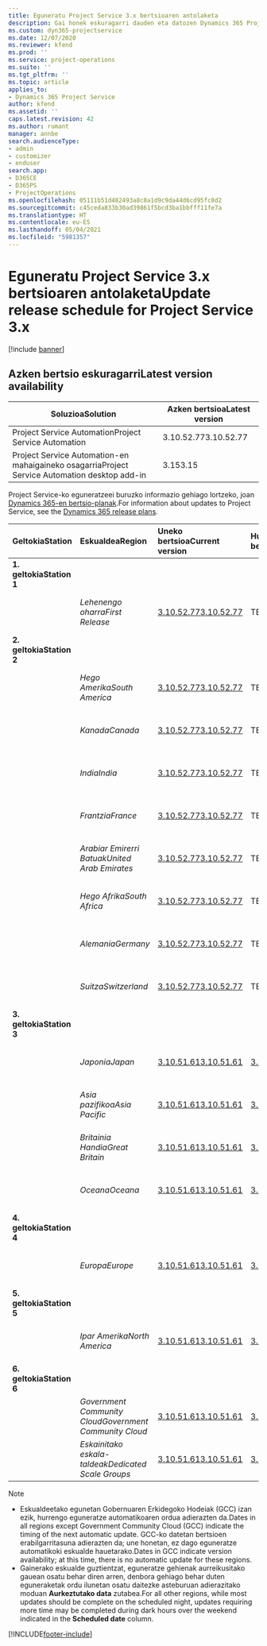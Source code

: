 ```yaml
---
title: Eguneratu Project Service 3.x bertsioaren antolaketa
description: Gai honek eskuragarri dauden eta datozen Dynamics 365 Project Service Automation-en bertsioei buruzko informazioa eskaintzen du.
ms.custom: dyn365-projectservice
ms.date: 12/07/2020
ms.reviewer: kfend
ms.prod: ''
ms.service: project-operations
ms.suite: ''
ms.tgt_pltfrm: ''
ms.topic: article
applies_to:
- Dynamics 365 Project Service
author: kfend
ms.assetid: ''
caps.latest.revision: 42
ms.author: rumant
manager: annbe
search.audienceType:
- admin
- customizer
- enduser
search.app:
- D365CE
- D365PS
- ProjectOperations
ms.openlocfilehash: 05111b51d482493a8c8a1d9c9da44d6cd95fc8d2
ms.sourcegitcommit: c45ceda833b30ad39861f5bcd3ba1bbfff11fe7a
ms.translationtype: HT
ms.contentlocale: eu-ES
ms.lasthandoff: 05/04/2021
ms.locfileid: "5981357"
---
```

# <a name="update-release-schedule-for-project-service-3x"></a><span data-ttu-id="2be50-103">Eguneratu Project Service 3.x bertsioaren antolaketa</span><span class="sxs-lookup"><span data-stu-id="2be50-103">Update release schedule for Project Service 3.x</span></span>

[!include [banner](../includes/psa-now-project-operations.md)]

## <a name="latest-version-availability"></a><span data-ttu-id="2be50-104">Azken bertsio eskuragarri</span><span class="sxs-lookup"><span data-stu-id="2be50-104">Latest version availability</span></span>

| <span data-ttu-id="2be50-105">Soluzioa</span><span class="sxs-lookup"><span data-stu-id="2be50-105">Solution</span></span>  | <span data-ttu-id="2be50-106">Azken bertsioa</span><span class="sxs-lookup"><span data-stu-id="2be50-106">Latest version</span></span> |
|-------|----|
| <span data-ttu-id="2be50-107">Project Service Automation</span><span class="sxs-lookup"><span data-stu-id="2be50-107">Project Service Automation</span></span>    | <span data-ttu-id="2be50-108">3.10.52.77</span><span class="sxs-lookup"><span data-stu-id="2be50-108">3.10.52.77</span></span> |
| <span data-ttu-id="2be50-109">Project Service Automation-en mahaigaineko osagarria</span><span class="sxs-lookup"><span data-stu-id="2be50-109">Project Service Automation desktop add-in</span></span>                | <span data-ttu-id="2be50-110">3.15</span><span class="sxs-lookup"><span data-stu-id="2be50-110">3.15</span></span>          |

<span data-ttu-id="2be50-111">Project Service-ko eguneratzeei buruzko informazio gehiago lortzeko, joan [Dynamics 365-en bertsio-planak](/dynamics365/release-plans/).</span><span class="sxs-lookup"><span data-stu-id="2be50-111">For information about updates to Project Service, see the [Dynamics 365 release plans](/dynamics365/release-plans/).</span></span> 

| <span data-ttu-id="2be50-112">Geltokia</span><span class="sxs-lookup"><span data-stu-id="2be50-112">Station</span></span>  | <span data-ttu-id="2be50-113">Eskualdea</span><span class="sxs-lookup"><span data-stu-id="2be50-113">Region</span></span> | <span data-ttu-id="2be50-114">Uneko bertsioa</span><span class="sxs-lookup"><span data-stu-id="2be50-114">Current version</span></span> | <span data-ttu-id="2be50-115">Hurrengo bertsioa</span><span class="sxs-lookup"><span data-stu-id="2be50-115">Next version</span></span> |  <span data-ttu-id="2be50-116">Antolatutako data</span><span class="sxs-lookup"><span data-stu-id="2be50-116">Scheduled date</span></span>
| :---   | :---   | :---   | :---   |:---   |         
|<span data-ttu-id="2be50-117"><strong>1. geltokia</strong></span><span class="sxs-lookup"><span data-stu-id="2be50-117"><strong>Station 1</strong></span></span> | |  |  | |
| | <span data-ttu-id="2be50-118"><i>Lehenengo oharra</i></span><span class="sxs-lookup"><span data-stu-id="2be50-118"><i>First Release</i></span></span> | [<span data-ttu-id="2be50-119">3.10.52.77</span><span class="sxs-lookup"><span data-stu-id="2be50-119">3.10.52.77</span></span>](whats-new-ur-31.md) | <span data-ttu-id="2be50-120">TBD</span><span class="sxs-lookup"><span data-stu-id="2be50-120">TBD</span></span> | <span data-ttu-id="2be50-121">2021eko maiatzaren 28an</span><span class="sxs-lookup"><span data-stu-id="2be50-121">May 28, 2021</span></span>
|<span data-ttu-id="2be50-122"><strong>2. geltokia</strong></span><span class="sxs-lookup"><span data-stu-id="2be50-122"><strong>Station 2</strong></span></span> | |  |  | |
| | <span data-ttu-id="2be50-123"><i>Hego Amerika</i></span><span class="sxs-lookup"><span data-stu-id="2be50-123"><i>South America</i></span></span> | [<span data-ttu-id="2be50-124">3.10.52.77</span><span class="sxs-lookup"><span data-stu-id="2be50-124">3.10.52.77</span></span>](whats-new-ur-31.md) | <span data-ttu-id="2be50-125">TBD</span><span class="sxs-lookup"><span data-stu-id="2be50-125">TBD</span></span> | <span data-ttu-id="2be50-126">2021eko ekainaren 4a</span><span class="sxs-lookup"><span data-stu-id="2be50-126">June 4, 2021</span></span>
| | <span data-ttu-id="2be50-127"><i>Kanada</i></span><span class="sxs-lookup"><span data-stu-id="2be50-127"><i>Canada</i></span></span> | [<span data-ttu-id="2be50-128">3.10.52.77</span><span class="sxs-lookup"><span data-stu-id="2be50-128">3.10.52.77</span></span>](whats-new-ur-31.md) | <span data-ttu-id="2be50-129">TBD</span><span class="sxs-lookup"><span data-stu-id="2be50-129">TBD</span></span> | <span data-ttu-id="2be50-130">2021eko ekainaren 4a</span><span class="sxs-lookup"><span data-stu-id="2be50-130">June 4, 2021</span></span>
| | <span data-ttu-id="2be50-131"><i>India</i></span><span class="sxs-lookup"><span data-stu-id="2be50-131"><i>India</i></span></span> | [<span data-ttu-id="2be50-132">3.10.52.77</span><span class="sxs-lookup"><span data-stu-id="2be50-132">3.10.52.77</span></span>](whats-new-ur-31.md) | <span data-ttu-id="2be50-133">TBD</span><span class="sxs-lookup"><span data-stu-id="2be50-133">TBD</span></span> | <span data-ttu-id="2be50-134">2021eko ekainaren 4a</span><span class="sxs-lookup"><span data-stu-id="2be50-134">June 4, 2021</span></span>
| | <span data-ttu-id="2be50-135"><i>Frantzia</i></span><span class="sxs-lookup"><span data-stu-id="2be50-135"><i>France</i></span></span> | [<span data-ttu-id="2be50-136">3.10.52.77</span><span class="sxs-lookup"><span data-stu-id="2be50-136">3.10.52.77</span></span>](whats-new-ur-31.md) | <span data-ttu-id="2be50-137">TBD</span><span class="sxs-lookup"><span data-stu-id="2be50-137">TBD</span></span> | <span data-ttu-id="2be50-138">2021eko ekainaren 4a</span><span class="sxs-lookup"><span data-stu-id="2be50-138">June 4, 2021</span></span>
| | <span data-ttu-id="2be50-139"><i>Arabiar Emirerri Batuak</i></span><span class="sxs-lookup"><span data-stu-id="2be50-139"><i>United Arab Emirates</i></span></span> | [<span data-ttu-id="2be50-140">3.10.52.77</span><span class="sxs-lookup"><span data-stu-id="2be50-140">3.10.52.77</span></span>](whats-new-ur-31.md) | <span data-ttu-id="2be50-141">TBD</span><span class="sxs-lookup"><span data-stu-id="2be50-141">TBD</span></span> | <span data-ttu-id="2be50-142">2021eko ekainaren 4a</span><span class="sxs-lookup"><span data-stu-id="2be50-142">June 4, 2021</span></span>
| | <span data-ttu-id="2be50-143"><i>Hego Afrika</i></span><span class="sxs-lookup"><span data-stu-id="2be50-143"><i>South Africa</i></span></span> | [<span data-ttu-id="2be50-144">3.10.52.77</span><span class="sxs-lookup"><span data-stu-id="2be50-144">3.10.52.77</span></span>](whats-new-ur-31.md) | <span data-ttu-id="2be50-145">TBD</span><span class="sxs-lookup"><span data-stu-id="2be50-145">TBD</span></span> | <span data-ttu-id="2be50-146">2021eko ekainaren 4a</span><span class="sxs-lookup"><span data-stu-id="2be50-146">June 4, 2021</span></span>
| | <span data-ttu-id="2be50-147"><i>Alemania</i></span><span class="sxs-lookup"><span data-stu-id="2be50-147"><i>Germany</i></span></span> | [<span data-ttu-id="2be50-148">3.10.52.77</span><span class="sxs-lookup"><span data-stu-id="2be50-148">3.10.52.77</span></span>](whats-new-ur-31.md) | <span data-ttu-id="2be50-149">TBD</span><span class="sxs-lookup"><span data-stu-id="2be50-149">TBD</span></span> | <span data-ttu-id="2be50-150">2021eko ekainaren 4a</span><span class="sxs-lookup"><span data-stu-id="2be50-150">June 4, 2021</span></span>
| | <span data-ttu-id="2be50-151"><i>Suitza</i></span><span class="sxs-lookup"><span data-stu-id="2be50-151"><i>Switzerland</i></span></span> | [<span data-ttu-id="2be50-152">3.10.52.77</span><span class="sxs-lookup"><span data-stu-id="2be50-152">3.10.52.77</span></span>](whats-new-ur-31.md) | <span data-ttu-id="2be50-153">TBD</span><span class="sxs-lookup"><span data-stu-id="2be50-153">TBD</span></span> | <span data-ttu-id="2be50-154">2021eko ekainaren 4a</span><span class="sxs-lookup"><span data-stu-id="2be50-154">June 4, 2021</span></span>
|<span data-ttu-id="2be50-155"><strong>3. geltokia</strong></span><span class="sxs-lookup"><span data-stu-id="2be50-155"><strong>Station 3</strong></span></span> | |  |  | |
| | <span data-ttu-id="2be50-156"><i>Japonia</i></span><span class="sxs-lookup"><span data-stu-id="2be50-156"><i>Japan</i></span></span> | [<span data-ttu-id="2be50-157">3.10.51.61</span><span class="sxs-lookup"><span data-stu-id="2be50-157">3.10.51.61</span></span>](whats-new-ur-30.md) | [<span data-ttu-id="2be50-158">3.10.52.77</span><span class="sxs-lookup"><span data-stu-id="2be50-158">3.10.52.77</span></span>](whats-new-ur-31.md) | <span data-ttu-id="2be50-159">2021eko maiatzaren 7an</span><span class="sxs-lookup"><span data-stu-id="2be50-159">May 07, 2021</span></span>
| | <span data-ttu-id="2be50-160"><i>Asia pazifikoa</i></span><span class="sxs-lookup"><span data-stu-id="2be50-160"><i>Asia Pacific</i></span></span> | [<span data-ttu-id="2be50-161">3.10.51.61</span><span class="sxs-lookup"><span data-stu-id="2be50-161">3.10.51.61</span></span>](whats-new-ur-30.md) | [<span data-ttu-id="2be50-162">3.10.52.77</span><span class="sxs-lookup"><span data-stu-id="2be50-162">3.10.52.77</span></span>](whats-new-ur-31.md) | <span data-ttu-id="2be50-163">2021eko maiatzaren 7an</span><span class="sxs-lookup"><span data-stu-id="2be50-163">May 07, 2021</span></span>
| | <span data-ttu-id="2be50-164"><i>Britainia Handia</i></span><span class="sxs-lookup"><span data-stu-id="2be50-164"><i>Great Britain</i></span></span> | [<span data-ttu-id="2be50-165">3.10.51.61</span><span class="sxs-lookup"><span data-stu-id="2be50-165">3.10.51.61</span></span>](whats-new-ur-30.md) | [<span data-ttu-id="2be50-166">3.10.52.77</span><span class="sxs-lookup"><span data-stu-id="2be50-166">3.10.52.77</span></span>](whats-new-ur-31.md) | <span data-ttu-id="2be50-167">2021eko maiatzaren 7an</span><span class="sxs-lookup"><span data-stu-id="2be50-167">May 07, 2021</span></span>
| | <span data-ttu-id="2be50-168"><i>Oceana</i></span><span class="sxs-lookup"><span data-stu-id="2be50-168"><i>Oceana</i></span></span> | [<span data-ttu-id="2be50-169">3.10.51.61</span><span class="sxs-lookup"><span data-stu-id="2be50-169">3.10.51.61</span></span>](whats-new-ur-30.md) | [<span data-ttu-id="2be50-170">3.10.52.77</span><span class="sxs-lookup"><span data-stu-id="2be50-170">3.10.52.77</span></span>](whats-new-ur-31.md) | <span data-ttu-id="2be50-171">2021eko maiatzaren 7an</span><span class="sxs-lookup"><span data-stu-id="2be50-171">May 07, 2021</span></span>
|<span data-ttu-id="2be50-172"><strong>4. geltokia</strong></span><span class="sxs-lookup"><span data-stu-id="2be50-172"><strong>Station 4</strong></span></span> | |  |  | |
| | <span data-ttu-id="2be50-173"><i>Europa</i></span><span class="sxs-lookup"><span data-stu-id="2be50-173"><i>Europe</i></span></span> | [<span data-ttu-id="2be50-174">3.10.51.61</span><span class="sxs-lookup"><span data-stu-id="2be50-174">3.10.51.61</span></span>](whats-new-ur-30.md) | [<span data-ttu-id="2be50-175">3.10.52.77</span><span class="sxs-lookup"><span data-stu-id="2be50-175">3.10.52.77</span></span>](whats-new-ur-31.md) | <span data-ttu-id="2be50-176">2021eko maiatzaren 14an</span><span class="sxs-lookup"><span data-stu-id="2be50-176">May 14, 2021</span></span>
|<span data-ttu-id="2be50-177"><strong>5. geltokia</strong></span><span class="sxs-lookup"><span data-stu-id="2be50-177"><strong>Station 5</strong></span></span> | |  |  | |
| | <span data-ttu-id="2be50-178"><i>Ipar Amerika</i></span><span class="sxs-lookup"><span data-stu-id="2be50-178"><i>North America</i></span></span> | [<span data-ttu-id="2be50-179">3.10.51.61</span><span class="sxs-lookup"><span data-stu-id="2be50-179">3.10.51.61</span></span>](whats-new-ur-30.md) | [<span data-ttu-id="2be50-180">3.10.52.77</span><span class="sxs-lookup"><span data-stu-id="2be50-180">3.10.52.77</span></span>](whats-new-ur-31.md) | <span data-ttu-id="2be50-181">2021eko maiatzaren 21ean</span><span class="sxs-lookup"><span data-stu-id="2be50-181">May 21, 2021</span></span>
|<span data-ttu-id="2be50-182"><strong>6. geltokia</strong></span><span class="sxs-lookup"><span data-stu-id="2be50-182"><strong>Station 6</strong></span></span> | |  |  | |
| | <span data-ttu-id="2be50-183"><i>Government Community Cloud</i></span><span class="sxs-lookup"><span data-stu-id="2be50-183"><i>Government Community Cloud</i></span></span> | [<span data-ttu-id="2be50-184">3.10.51.61</span><span class="sxs-lookup"><span data-stu-id="2be50-184">3.10.51.61</span></span>](whats-new-ur-30.md) | [<span data-ttu-id="2be50-185">3.10.52.77</span><span class="sxs-lookup"><span data-stu-id="2be50-185">3.10.52.77</span></span>](whats-new-ur-31.md) | <span data-ttu-id="2be50-186">2021eko maiatzaren 21ean</span><span class="sxs-lookup"><span data-stu-id="2be50-186">May 21, 2021</span></span>
| | <span data-ttu-id="2be50-187"><i>Eskainitako eskala-taldeak</i></span><span class="sxs-lookup"><span data-stu-id="2be50-187"><i>Dedicated Scale Groups</i></span></span> | [<span data-ttu-id="2be50-188">3.10.51.61</span><span class="sxs-lookup"><span data-stu-id="2be50-188">3.10.51.61</span></span>](whats-new-ur-30.md) | [<span data-ttu-id="2be50-189">3.10.52.77</span><span class="sxs-lookup"><span data-stu-id="2be50-189">3.10.52.77</span></span>](whats-new-ur-31.md) | <span data-ttu-id="2be50-190">2021eko maiatzaren 28an</span><span class="sxs-lookup"><span data-stu-id="2be50-190">May 28, 2021</span></span>

>[!Note]
> - <span data-ttu-id="2be50-191">Eskualdeetako egunetan Gobernuaren Erkidegoko Hodeiak (GCC) izan ezik, hurrengo eguneratze automatikoaren ordua adierazten da.</span><span class="sxs-lookup"><span data-stu-id="2be50-191">Dates in all regions except Government Community Cloud (GCC) indicate the timing of the next automatic update.</span></span> <span data-ttu-id="2be50-192">GCC-ko datetan bertsioen erabilgarritasuna adierazten da; une honetan, ez dago eguneratze automatikoki eskualde hauetarako.</span><span class="sxs-lookup"><span data-stu-id="2be50-192">Dates in GCC indicate version availability; at this time, there is no automatic update for these regions.</span></span>
> - <span data-ttu-id="2be50-193">Gainerako eskualde guztientzat, eguneratze gehienak aurreikusitako gauean osatu behar diren arren, denbora gehiago behar duten eguneraketak ordu ilunetan osatu daitezke asteburuan adierazitako moduan **Aurkeztutako data** zutabea.</span><span class="sxs-lookup"><span data-stu-id="2be50-193">For all other regions, while most updates should be complete on the scheduled night, updates requiring more time may be completed during dark hours over the weekend indicated in the **Scheduled date** column.</span></span>


[!INCLUDE[footer-include](../includes/footer-banner.md)]
